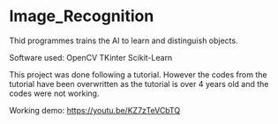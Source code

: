# Image_Recognition
Thid programmes trains the AI to learn and distinguish objects.

Software used:
OpenCV
TKinter
Scikit-Learn

This project was done following a tutorial. 
However the codes from the tutorial have been overwritten as the tutorial is over 4 years old and the codes were not working.

Working demo:
https://youtu.be/KZ7zTeVCbTQ
